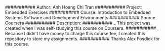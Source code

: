 ########### Author: Anh Hoang Chi Tran
########### Project: Embedded Exercises
########### Course: Introduction to Embedded Systems Software and Development Environments
########### Source: Coursera
########### Description: 
###########  _ This project was created when I was self-studying this course on Coursera.
###########  _ Because I didn't have money to charge this course fee, I created this repository to store my assignments.
########### Thanks Alex Fosdick for this course.
